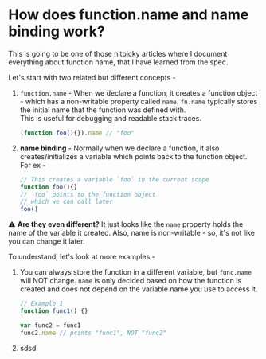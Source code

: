 # How does function.name and name binding work?

This is going to be one of those nitpicky articles where I document everything about function name, that I have learned from the spec.  

Let's start with two related but different concepts -
1. `function.name` - When we declare a function, it creates a function object - which has a non-writable property called `name`. `fn.name` typically stores the initial name that the function was defined with.   
This is useful for debugging and readable stack traces.  
	```js
	(function foo(){}).name // "foo"
	```

2. **name binding** - Normally when we declare a function, it also creates/initializes a variable which points back to the function object. For ex -
	```js
	// This creates a variable `foo` in the current scope
	function foo(){}
	// `foo` points to the function object
	// which we can call later
	foo()
	```
	
⚠️ **Are they even different?** It just looks like the `name` property holds the name of the variable it created. Also,  name is non-writable - so, it's not like you can change it later.  

To understand, let's look at more examples -
1. You can always store the function in a different variable, but `func.name` will NOT change.  `name` is only decided based on how the function is created and does not depend on the variable name you use to access it.
	```js
	// Example 1
	function func1() {}

	var func2 = func1
	func2.name // prints "func1", NOT "func2"
	```
2. sdsd
<!--stackedit_data:
eyJwcm9wZXJ0aWVzIjoiZXh0ZW5zaW9uczpcbiAgcHJlc2V0Oi
BnZm1cbiIsImhpc3RvcnkiOlstMTEwNjYwMDczOSwtMjAwODc3
NTcwMCwyMDAxNjY4ODcyLC0yMDgyMTAzMDk1LC0xMjEzNDY3ND
AwLDE2NTg0OTk3MjYsMTgzMDk2Mjg3NCwxMjMwMDI3NjI1LDEw
NjIxMjM3NzEsMTIyNTg4NjgyMF19
-->
